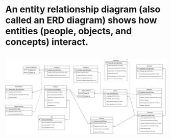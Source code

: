 # An entity relationship diagram (also called an ERD diagram) shows how entities (people, objects, and concepts) interact.

<br>![ERDiagram](ERD%20diagram.png)
